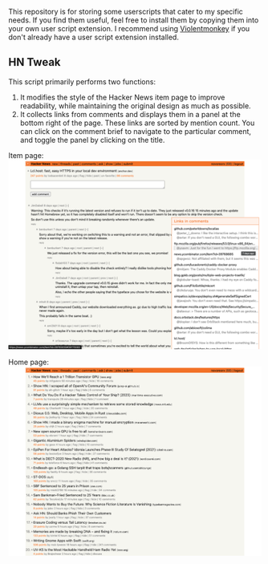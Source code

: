 This repository is for storing some userscripts that cater to my specific needs. If you find them useful, feel free to install them by copying them into your own user script extension. I recommend using [Violentmonkey](https://violentmonkey.github.io/) if you don't already have a user script extension installed.


## HN Tweak

This script primarily performs two functions:
1. It modifies the style of the Hacker News item page to improve readability, while maintaining the original design as much as possible.
2. It collects links from comments and displays them in a panel at the bottom right of the page. These links are sorted by mention count. You can click on the comment brief to navigate to the particular comment, and toggle the panel by clicking on the title.

Item page:
![](./hntweak.0.png)

Home page:
![](./hntweak.1.png)
